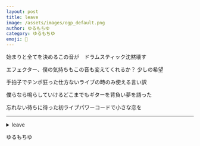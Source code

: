 ```yaml
---
layout: post
title: leave
image: /assets/images/ogp_default.png
author: ゆるもちゆ
category: ゆるもちゆ
emoji: 🥁
---
```


<div class="tanka-area"><div class="tanka">
<p>始まりと全てを決めるこの音が　ドラムスティック沈黙壊す</p>

<p>エフェクター、僕の気持ちもこの音も変えてくれるか？ 少しの希望</p>

<p>手拍子でテンポ狂った仕方ないライブの時のみ使える言い訳</p>

<p>僕らなら鳴らしていけるどこまでもギターを背負い夢を語った</p>

<p>忘れない待ちに待った初ライブパワーコードで小さな恋を</p>

</div></div>

---

<details><summary>leave</summary>
始まりと全てを決めるこの音が　ドラムスティック沈黙壊す<br/>
エフェクター、僕の気持ちもこの音も変えてくれるか？ 少しの希望<br/>
手拍子でテンポ狂った仕方ないライブの時のみ使える言い訳<br/>
僕らなら鳴らしていけるどこまでもギターを背負い夢を語った<br/>
忘れない待ちに待った初ライブパワーコードで小さな恋を<br/>
<br/>

</details>

ゆるもちゆ
